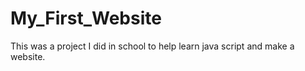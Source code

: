# My_First_Website
This was a project I did in school to help learn java script and make a website.
